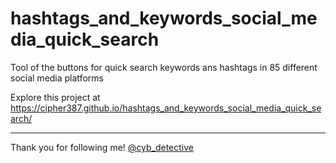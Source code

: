 # hashtags_and_keywords_social_media_quick_search
Tool of the buttons for quick search keywords ans hashtags in 85 different social media platforms

Explore this project at https://cipher387.github.io/hashtags_and_keywords_social_media_quick_search/

<hr>


Thank you for following me! [@cyb_detective](https://linktr.ee/cyb_detective)
